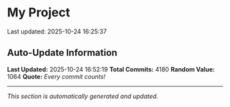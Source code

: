 # My Project


Last updated: 2025-10-24 16:25:37



























































































































































































































































































































































































































































































































































































































































































































































































































































































































































































































































































































































































































































































































































































































































































































































































































































































































































































































































































































































































































































































































































































































































































































































































































































































































































































































































































































































































































































































































































































































































































































































































































































































































































































































































































































































































































































































































































































































































































































































































































































































































































































































































































































































































































































































































































































































































































































































## Auto-Update Information

**Last Updated:** 2025-10-24 16:52:19
**Total Commits:** 4180
**Random Value:** 1064
**Quote:** _Every commit counts!_

---
_This section is automatically generated and updated._